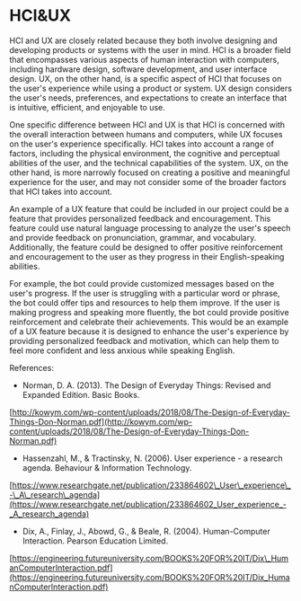 # HCI&UX

HCI and UX are closely related because they both involve designing and developing products or systems with the user in mind. HCI is a broader field that encompasses various aspects of human interaction with computers, including hardware design, software development, and user interface design. UX, on the other hand, is a specific aspect of HCI that focuses on the user's experience while using a product or system. UX design considers the user's needs, preferences, and expectations to create an interface that is intuitive, efficient, and enjoyable to use.

One specific difference between HCI and UX is that HCI is concerned with the overall interaction between humans and computers, while UX focuses on the user's experience specifically. HCI takes into account a range of factors, including the physical environment, the cognitive and perceptual abilities of the user, and the technical capabilities of the system. UX, on the other hand, is more narrowly focused on creating a positive and meaningful experience for the user, and may not consider some of the broader factors that HCI takes into account.

An example of a UX feature that could be included in our project could be a feature that provides personalized feedback and encouragement. This feature could use natural language processing to analyze the user's speech and provide feedback on pronunciation, grammar, and vocabulary. Additionally, the feature could be designed to offer positive reinforcement and encouragement to the user as they progress in their English-speaking abilities.

For example, the bot could provide customized messages based on the user's progress. If the user is struggling with a particular word or phrase, the bot could offer tips and resources to help them improve. If the user is making progress and speaking more fluently, the bot could provide positive reinforcement and celebrate their achievements. This would be an example of a UX feature because it is designed to enhance the user's experience by providing personalized feedback and motivation, which can help them to feel more confident and less anxious while speaking English.

References:

- Norman, D. A. (2013). The Design of Everyday Things: Revised and Expanded Edition. Basic Books.

[http://kowym.com/wp-content/uploads/2018/08/The-Design-of-Everyday-Things-Don-Norman.pdf](http://kowym.com/wp-content/uploads/2018/08/The-Design-of-Everyday-Things-Don-Norman.pdf)

- Hassenzahl, M., & Tractinsky, N. (2006). User experience - a research agenda. Behaviour & Information Technology.

[https://www.researchgate.net/publication/233864602\_User\_experience\_-\_A\_research\_agenda](https://www.researchgate.net/publication/233864602_User_experience_-_A_research_agenda)

- Dix, A., Finlay, J., Abowd, G., & Beale, R. (2004). Human-Computer Interaction. Pearson Education Limited.

[https://engineering.futureuniversity.com/BOOKS%20FOR%20IT/Dix\_HumanComputerInteraction.pdf](https://engineering.futureuniversity.com/BOOKS%20FOR%20IT/Dix_HumanComputerInteraction.pdf)
